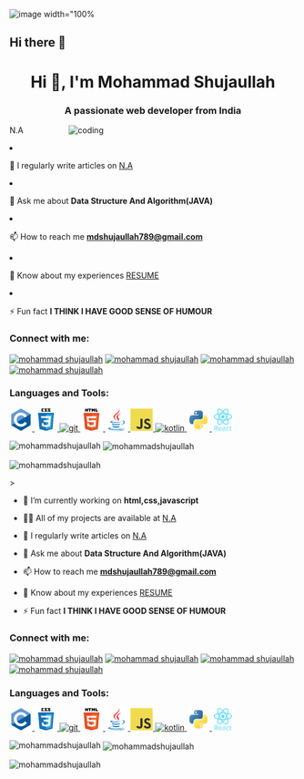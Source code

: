 ![image width="100%](https://github.com/user-attachments/assets/a2e68e08-6840-4eb4-96cb-3e5dde4fcaa0)



## Hi there 👋

<!--
**MohammadShujaullah/MohammadShujaullah** is a ✨ _special_ ✨ repository because its `README.md` (this file) appears on your GitHub profile.

Here are some ideas to get you started:

- 🔭 I’m currently working on ...
- 🌱 I’m currently learning ...
- 👯 I’m looking to collaborate on ...
- 🤔 I’m looking for help with ...
- 💬 Ask me about ...
- 📫 How to reach me: ...
- 😄 Pronouns: ...
- ⚡ Fun fact: ...
--><h1 align="center">Hi 👋, I'm Mohammad Shujaullah</h1>
<h3 align="center">A passionate web developer from India</h3>
<img align="right" alt="coding"width="400"src="C:\Users\mdshu\Downloads\140866485-8fb1c876-9a8f-4d6a-98dc-08c4981eaf70.gif>

- 🔭 I’m currently working on **html,css,javascript**

- 👨‍💻 All of my projects are available at [N.A](N.A)

- 📝 I regularly write articles on [N.A](N.A)

- 💬 Ask me about **Data Structure And Algorithm(JAVA)**

- 📫 How to reach me **mdshujaullah789@gmail.com**

- 📄 Know about my experiences [RESUME](RESUME)

- ⚡ Fun fact **I THINK I HAVE GOOD SENSE OF HUMOUR**

<h3 align="left">Connect with me:</h3>
<p align="left">
<a href="https://linkedin.com/in/mohammad shujaullah" target="blank"><img align="center" src="https://raw.githubusercontent.com/rahuldkjain/github-profile-readme-generator/master/src/images/icons/Social/linked-in-alt.svg" alt="mohammad shujaullah" height="30" width="40" /></a>
<a href="https://fb.com/mohammad shujaullah" target="blank"><img align="center" src="https://raw.githubusercontent.com/rahuldkjain/github-profile-readme-generator/master/src/images/icons/Social/facebook.svg" alt="mohammad shujaullah" height="30" width="40" /></a>
<a href="https://instagram.com/mohammad shujaullah" target="blank"><img align="center" src="https://raw.githubusercontent.com/rahuldkjain/github-profile-readme-generator/master/src/images/icons/Social/instagram.svg" alt="mohammad shujaullah" height="30" width="40" /></a>
<a href="https://www.leetcode.com/mohammad shujaullah" target="blank"><img align="center" src="https://raw.githubusercontent.com/rahuldkjain/github-profile-readme-generator/master/src/images/icons/Social/leet-code.svg" alt="mohammad shujaullah" height="30" width="40" /></a>
</p>

<h3 align="left">Languages and Tools:</h3>
<p align="left"> <a href="https://www.cprogramming.com/" target="_blank" rel="noreferrer"> <img src="https://raw.githubusercontent.com/devicons/devicon/master/icons/c/c-original.svg" alt="c" width="40" height="40"/> </a> <a href="https://www.w3schools.com/css/" target="_blank" rel="noreferrer"> <img src="https://raw.githubusercontent.com/devicons/devicon/master/icons/css3/css3-original-wordmark.svg" alt="css3" width="40" height="40"/> </a> <a href="https://git-scm.com/" target="_blank" rel="noreferrer"> <img src="https://www.vectorlogo.zone/logos/git-scm/git-scm-icon.svg" alt="git" width="40" height="40"/> </a> <a href="https://www.w3.org/html/" target="_blank" rel="noreferrer"> <img src="https://raw.githubusercontent.com/devicons/devicon/master/icons/html5/html5-original-wordmark.svg" alt="html5" width="40" height="40"/> </a> <a href="https://www.java.com" target="_blank" rel="noreferrer"> <img src="https://raw.githubusercontent.com/devicons/devicon/master/icons/java/java-original.svg" alt="java" width="40" height="40"/> </a> <a href="https://developer.mozilla.org/en-US/docs/Web/JavaScript" target="_blank" rel="noreferrer"> <img src="https://raw.githubusercontent.com/devicons/devicon/master/icons/javascript/javascript-original.svg" alt="javascript" width="40" height="40"/> </a> <a href="https://kotlinlang.org" target="_blank" rel="noreferrer"> <img src="https://www.vectorlogo.zone/logos/kotlinlang/kotlinlang-icon.svg" alt="kotlin" width="40" height="40"/> </a> <a href="https://www.python.org" target="_blank" rel="noreferrer"> <img src="https://raw.githubusercontent.com/devicons/devicon/master/icons/python/python-original.svg" alt="python" width="40" height="40"/> </a> <a href="https://reactjs.org/" target="_blank" rel="noreferrer"> <img src="https://raw.githubusercontent.com/devicons/devicon/master/icons/react/react-original-wordmark.svg" alt="react" width="40" height="40"/> </a> </p>

<p><img align="left" src="https://github-readme-stats.vercel.app/api/top-langs?username=mohammadshujaullah&show_icons=true&locale=en&layout=compact" alt="mohammadshujaullah" /></p>

<p>&nbsp;<img align="center" src="https://github-readme-stats.vercel.app/api?username=mohammadshujaullah&show_icons=true&locale=en" alt="mohammadshujaullah" /></p>

<p><img align="center" src="https://github-readme-streak-stats.herokuapp.com/?user=mohammadshujaullah&" alt="mohammadshujaullah" /></p>>

- 🔭 I’m currently working on **html,css,javascript**

- 👨‍💻 All of my projects are available at [N.A](N.A)

- 📝 I regularly write articles on [N.A](N.A)

- 💬 Ask me about **Data Structure And Algorithm(JAVA)**

- 📫 How to reach me **mdshujaullah789@gmail.com**

- 📄 Know about my experiences [RESUME](RESUME)

- ⚡ Fun fact **I THINK I HAVE GOOD SENSE OF HUMOUR**

<h3 align="left">Connect with me:</h3>
<p align="left">
<a href="https://linkedin.com/in/mohammad shujaullah" target="blank"><img align="center" src="https://raw.githubusercontent.com/rahuldkjain/github-profile-readme-generator/master/src/images/icons/Social/linked-in-alt.svg" alt="mohammad shujaullah" height="30" width="40" /></a>
<a href="https://fb.com/mohammad shujaullah" target="blank"><img align="center" src="https://raw.githubusercontent.com/rahuldkjain/github-profile-readme-generator/master/src/images/icons/Social/facebook.svg" alt="mohammad shujaullah" height="30" width="40" /></a>
<a href="https://instagram.com/mohammad shujaullah" target="blank"><img align="center" src="https://raw.githubusercontent.com/rahuldkjain/github-profile-readme-generator/master/src/images/icons/Social/instagram.svg" alt="mohammad shujaullah" height="30" width="40" /></a>
<a href="https://www.leetcode.com/mohammad shujaullah" target="blank"><img align="center" src="https://raw.githubusercontent.com/rahuldkjain/github-profile-readme-generator/master/src/images/icons/Social/leet-code.svg" alt="mohammad shujaullah" height="30" width="40" /></a>
</p>

<h3 align="left">Languages and Tools:</h3>
<p align="left"> <a href="https://www.cprogramming.com/" target="_blank" rel="noreferrer"> <img src="https://raw.githubusercontent.com/devicons/devicon/master/icons/c/c-original.svg" alt="c" width="40" height="40"/> </a> <a href="https://www.w3schools.com/css/" target="_blank" rel="noreferrer"> <img src="https://raw.githubusercontent.com/devicons/devicon/master/icons/css3/css3-original-wordmark.svg" alt="css3" width="40" height="40"/> </a> <a href="https://git-scm.com/" target="_blank" rel="noreferrer"> <img src="https://www.vectorlogo.zone/logos/git-scm/git-scm-icon.svg" alt="git" width="40" height="40"/> </a> <a href="https://www.w3.org/html/" target="_blank" rel="noreferrer"> <img src="https://raw.githubusercontent.com/devicons/devicon/master/icons/html5/html5-original-wordmark.svg" alt="html5" width="40" height="40"/> </a> <a href="https://www.java.com" target="_blank" rel="noreferrer"> <img src="https://raw.githubusercontent.com/devicons/devicon/master/icons/java/java-original.svg" alt="java" width="40" height="40"/> </a> <a href="https://developer.mozilla.org/en-US/docs/Web/JavaScript" target="_blank" rel="noreferrer"> <img src="https://raw.githubusercontent.com/devicons/devicon/master/icons/javascript/javascript-original.svg" alt="javascript" width="40" height="40"/> </a> <a href="https://kotlinlang.org" target="_blank" rel="noreferrer"> <img src="https://www.vectorlogo.zone/logos/kotlinlang/kotlinlang-icon.svg" alt="kotlin" width="40" height="40"/> </a> <a href="https://www.python.org" target="_blank" rel="noreferrer"> <img src="https://raw.githubusercontent.com/devicons/devicon/master/icons/python/python-original.svg" alt="python" width="40" height="40"/> </a> <a href="https://reactjs.org/" target="_blank" rel="noreferrer"> <img src="https://raw.githubusercontent.com/devicons/devicon/master/icons/react/react-original-wordmark.svg" alt="react" width="40" height="40"/> </a> </p>

<p><img align="left" src="https://github-readme-stats.vercel.app/api/top-langs?username=mohammadshujaullah&show_icons=true&locale=en&layout=compact" alt="mohammadshujaullah" /></p>

<p>&nbsp;<img align="center" src="https://github-readme-stats.vercel.app/api?username=mohammadshujaullah&show_icons=true&locale=en" alt="mohammadshujaullah" /></p>

<p><img align="center" src="https://github-readme-streak-stats.herokuapp.com/?user=mohammadshujaullah&" alt="mohammadshujaullah" /></p>
